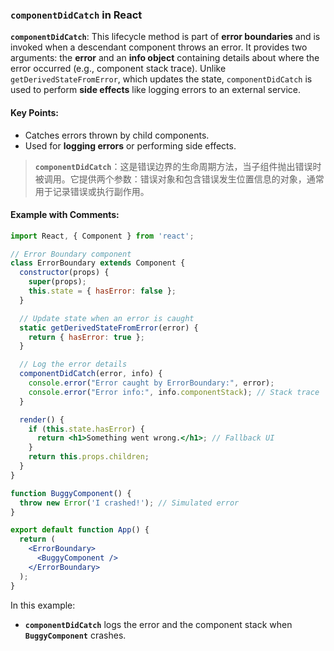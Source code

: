 ### `componentDidCatch` in React

**`componentDidCatch`**: This lifecycle method is part of **error boundaries** and is invoked when a descendant component throws an error. It provides two arguments: the **error** and an **info object** containing details about where the error occurred (e.g., component stack trace). Unlike `getDerivedStateFromError`, which updates the state, `componentDidCatch` is used to perform **side effects** like logging errors to an external service.

#### Key Points:
- Catches errors thrown by child components.
- Used for **logging errors** or performing side effects.

> **`componentDidCatch`**：这是错误边界的生命周期方法，当子组件抛出错误时被调用。它提供两个参数：错误对象和包含错误发生位置信息的对象，通常用于记录错误或执行副作用。

#### Example with Comments:

```jsx
import React, { Component } from 'react';

// Error Boundary component
class ErrorBoundary extends Component {
  constructor(props) {
    super(props);
    this.state = { hasError: false };
  }

  // Update state when an error is caught
  static getDerivedStateFromError(error) {
    return { hasError: true };
  }

  // Log the error details
  componentDidCatch(error, info) {
    console.error("Error caught by ErrorBoundary:", error);
    console.error("Error info:", info.componentStack); // Stack trace
  }

  render() {
    if (this.state.hasError) {
      return <h1>Something went wrong.</h1>; // Fallback UI
    }
    return this.props.children;
  }
}

function BuggyComponent() {
  throw new Error('I crashed!'); // Simulated error
}

export default function App() {
  return (
    <ErrorBoundary>
      <BuggyComponent />
    </ErrorBoundary>
  );
}
```

In this example:
- **`componentDidCatch`** logs the error and the component stack when **`BuggyComponent`** crashes.